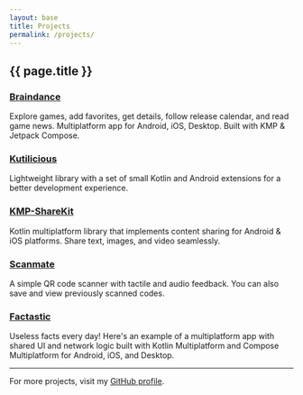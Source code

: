 ```yaml
---
layout: base
title: Projects
permalink: /projects/
---
```


<h2 class="post-list-heading">{{ page.title }}</h2>

### <a href="https://github.com/vladleesi/braindance-app" target="_blank">Braindance</a>

Explore games, add favorites, get details, follow release calendar, and read game news. Multiplatform app for Android,
iOS, Desktop. Built with KMP & Jetpack Compose.

### <a href="https://github.com/vladleesi/kutilicious" target="_blank">Kutilicious</a>

Lightweight library with a set of small Kotlin and Android extensions for a better development experience.

### <a href="https://github.com/vladleesi/kmp-sharekit" target="_blank">KMP-ShareKit</a>

Kotlin multiplatform library that implements content sharing for Android & iOS platforms. Share text, images, and video seamlessly.

### <a href="https://github.com/vladleesi/scanmate" target="_blank">Scanmate</a>

A simple QR code scanner with tactile and audio feedback. You can also save and view previously scanned codes.

### <a href="https://github.com/vladleesi/factastic" target="_blank">Factastic</a>

Useless facts every day! Here's an example of a multiplatform app with shared UI and network logic built with Kotlin
Multiplatform and Compose Multiplatform for Android, iOS, and Desktop.

___

For more projects, visit my <a href="https://github.com/vladleesi" target="_blank">GitHub profile</a>.